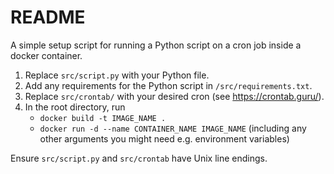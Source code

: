 # README

A simple setup script for running a Python script on a cron job inside a docker container.

1. Replace `src/script.py` with your Python file.
2. Add any requirements for the Python script in `/src/requirements.txt`.
3. Replace `src/crontab/` with your desired cron (see https://crontab.guru/).
4. In the root directory, run 
	* `docker build -t IMAGE_NAME .`
	* `docker run -d --name CONTAINER_NAME IMAGE_NAME` (including any other arguments you might need e.g. environment variables)
	
Ensure `src/script.py` and `src/crontab` have Unix line endings.

